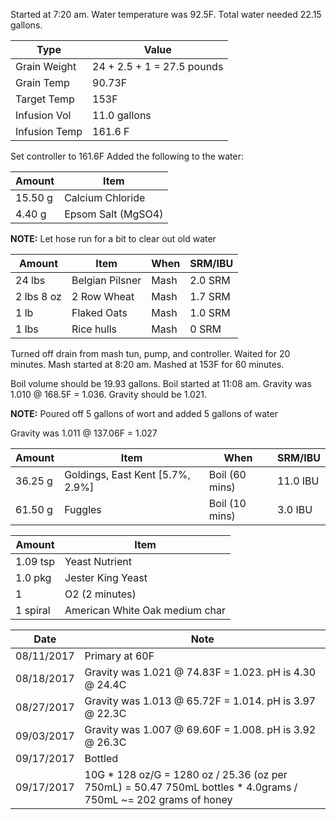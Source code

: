 Started at 7:20 am. Water temperature was 92.5F. Total water needed 22.15 gallons.

Type | Value
--- | ---
Grain Weight | 24 + 2.5 + 1 = 27.5 pounds
Grain Temp | 90.73F
Target Temp | 153F
Infusion Vol | 11.0 gallons
Infusion Temp | 161.6 F

Set controller to 161.6F
Added the following to the water:

Amount | Item
--- | ---
15.50 g | Calcium Chloride
4.40 g | Epsom Salt (MgSO4)

**NOTE:** Let hose run for a bit to clear out old water

Amount | Item | When | SRM/IBU
--- | --- | --- | ---
24 lbs | Belgian Pilsner | Mash | 2.0 SRM
2 lbs 8 oz | 2 Row Wheat | Mash | 1.7 SRM
1 lb | Flaked Oats | Mash | 1.0 SRM
1 lbs | Rice hulls | Mash | 0 SRM

Turned off drain from mash tun, pump, and controller. Waited for 20 minutes.
Mash started at 8:20 am.  Mashed at 153F for 60 minutes.

Boil volume should be 19.93 gallons. Boil started at 11:08 am.
Gravity was 1.010 @ 168.5F = 1.036.  Gravity should be 1.021.

**NOTE:** Poured off 5 gallons of wort and added 5 gallons of water

Gravity was 1.011 @ 137.06F = 1.027

Amount | Item | When | SRM/IBU
--- | --- | --- | ---
36.25 g | Goldings, East Kent [5.7%, 2.9%] | Boil (60 mins) | 11.0 IBU
61.50 g | Fuggles | Boil (10 mins) | 3.0 IBU

Amount | Item
--- | ---
1.09 tsp | Yeast Nutrient
1.0 pkg | Jester King Yeast
1 | O2 (2 minutes)
1 spiral | American White Oak medium char

Date | Note
--- | ---
08/11/2017 | Primary at 60F
08/18/2017 | Gravity was 1.021 @ 74.83F = 1.023. pH is 4.30 @ 24.4C
08/27/2017 | Gravity was 1.013 @ 65.72F = 1.014. pH is 3.97 @ 22.3C
09/03/2017 | Gravity was 1.007 @ 69.60F = 1.008. pH is 3.92 @ 26.3C
09/17/2017 | Bottled
09/17/2017 | 10G * 128 oz/G = 1280 oz / 25.36 (oz per 750mL) = 50.47 750mL bottles * 4.0grams / 750mL ~= 202 grams of honey

